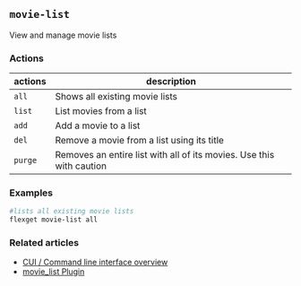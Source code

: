 ## `movie-list`
View and manage movie lists

### Actions
| actions | description |
| --- | --- |
| `all` | Shows all existing movie lists |
| `list` | List movies from a list | 
| `add` | Add a movie to a list | 
| `del` | Remove a movie from a list using its title | 
| `purge` |Removes an entire list with all of its movies. Use this with caution | 


### Examples
```bash
#lists all existing movie lists
flexget movie-list all
```

### Related articles
* [CUI / Command line interface overview](/CLI)
* [movie_list Plugin](Plugins/List/movie_list)